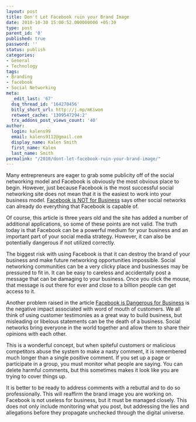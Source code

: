 ```yaml
---
layout: post
title: Don't Let Facebook ruin your Brand Image
date: 2010-10-30 15:00:52.000000000 +05:30
type: post
parent_id: '0'
published: true
password: ''
status: publish
categories:
- General
- Technology
tags:
- Branding
- facebook
- Social Networking
meta:
  _edit_last: '67'
  dsq_thread_id: '164270456'
  bitly_short_url: http://j.mp/mKiwom
  retweet_cache: '1309547294:2'
  trx_addons_post_views_count: '40'
author:
  login: kalens99
  email: kalens9112@gmail.com
  display_name: Kalen Smith
  first_name: Kalen
  last_name: Smith
permalink: "/2010/dont-let-facebook-ruin-your-brand-image/"
---
```

<p>Many entrepreneurs are eager to grab some publicity off of the social networking model and Facebook is obviously the most obvious place to begin. However, just because Facebook is the most successful social networking site does not mean that it is the easiest to work into your business model. <a href="http://publishing2.com/2007/08/03/facebook-is-not-for-business/">Facebook is NOT for Business</a> says other social networks can already do everything that Facebook is capable of.</p>

<p>Of course, this article is three years old and the site has added a number of additional applications, so some of these points are not valid. The truth today is that Facebook can be a powerful medium for your business and an important part of your social media strategy. However, it can also be potentially dangerous if not utilized correctly.</p>
<p>The biggest risk with using Facebook is that it can destroy the brand of your business and make future networking opportunities impossible. Social networking communities can be a very clicky place and businesses may be pressured to fit in. It can be easy to careless and accidentally post a message that can be damaging to your business. Once you click the mouse, that message is out there for ever and close to a billion people can get access to it.</p>
<p>Another problem raised in the article <a href="http://www.apmdigital.co.uk/campaign-blog/facebook-is-dangerous/">Facebook is Dangerous for Business</a> is the negative impact associated with word of mouth of customers. We all think of using customer testimonies as a great way to build business, but misleading or libelous statements can be the death of a business. Social networks bring everyone in the world together and allow them to share their opinions with each other. </p>
<p>This is a wonderful concept, but when spiteful customers or malicious competitors abuse the system to make a nasty comment, it is remembered much longer than a single positive comment. If you set up a page or participate in a group, you must monitor what people are saying.  You can delete harmful comments, but this sometimes makes it look like you are trying to cover things up.</p>
<p>It is better to be ready to address comments with a rebuttal and to do so professionally. This will reaffirm the brand image you are working on. Facebook is not useless for business, but it must be managed closely. This does not only include monitoring what you post, but addressing the lies and allegations before they propagate unchecked through the digital universe.</p>
